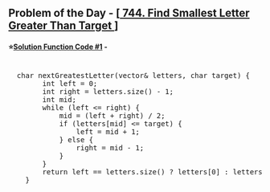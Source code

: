 ## Problem of the Day - [<a href="https://leetcode.com/problems/find-smallest-letter-greater-than-target/"> 744. Find Smallest Letter Greater Than Target </a>]


#### ⭐<ins>Solution Function Code #1</ins> -
<pre>

  char nextGreatestLetter(vector<char>& letters, char target) {
        int left = 0;
        int right = letters.size() - 1;
        int mid;
        while (left <= right) {
            mid = (left + right) / 2;
            if (letters[mid] <= target) {
                left = mid + 1;
            } else {
                right = mid - 1;
            }
        }
        return left == letters.size() ? letters[0] : letters[left];
    }
</pre>
